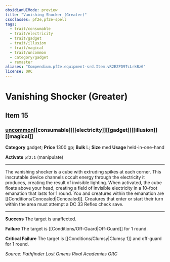 ```yaml
---
obsidianUIMode: preview
title: "Vanishing Shocker (Greater)"
cssclasses: pf2e,pf2e-spell
tags:
  - trait/consumable
  - trait/electricity
  - trait/gadget
  - trait/illusion
  - trait/magical
  - trait/uncommon
  - category/gadget
  - remaster
aliases: "Compendium.pf2e.equipment-srd.Item.vR2EZPD9TcLrkBz6"
license: ORC
---
```

# Vanishing Shocker (Greater)
## Item 15
### [uncommon](uncommon "Uncommon Rarity Trait")[[consumable]][[electricity]][[gadget]][[illusion]][[magical]]

**Category** gadget; 
**Price** 1300 gp; 
**Bulk** L; **Size** med
**Usage** held-in-one-hand

**Activate** `pf2:1` (manipulate)

* * *

The vanishing shocker is a cube with extruding spikes at each corner. This inscrutable device channels occult energy through the electricity it produces, creating the result of invisible lighting. When activated, the cube floats above your head, creating a field of invisible electricity in a 10-foot emanation that lasts for 1 round. You and creatures within the emanation are [[Conditions/Concealed|Concealed]]. Creatures that enter or start their turn within the area must attempt a DC 33 Reflex check save.

* * *

**Success** The target is unaffected.

**Failure** The target is [[Conditions/Off-Guard|Off-Guard]] for 1 round.

**Critical Failure** The target is [[Conditions/Clumsy|Clumsy 1]] and off-guard for 1 round.

*Source: Pathfinder Lost Omens Rival Academies*
*ORC*